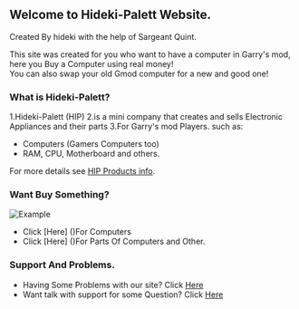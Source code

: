 ## Welcome to Hideki-Palett Website.

Created By hideki with the help of Sargeant Quint.

This site was created for you who want to have a computer in Garry's mod, here you Buy a Computer using real money!                           
You can also swap your old Gmod computer for a new and good one!

### What is Hideki-Palett?
1.Hideki-Palett (HIP)
2.is a mini company that creates and sells Electronic Appliances and their parts
3.For Garry's mod Players.
such as: 

- Computers (Gamers Computers too) 
- RAM, CPU, Motherboard and others.

For more details see [HIP Products info](https://drive.google.com/file/d/1rVqZx_lewzxuUqamVHZojZvIIxADxJjT/view?usp=sharing).

### Want Buy Something?
![Example](https://user-images.githubusercontent.com/87248365/155231257-af680925-3f5a-41dc-8490-96d818b2120f.png)


- Click [Here] ()For Computers
- Click [Here] ()For Parts Of Computers and Other.

### Support And Problems.
- Having Some Problems with our site? Click [Here](https://github.com/22hideki22/Hideki-Palett/issues)
- Want talk with support for some Question? Click [Here](https://github.com/22hideki22/Hideki-Palett/issues)
